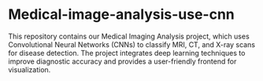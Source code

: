# Medical-image-analysis-use-cnn
This repository contains our Medical Imaging Analysis project, which uses Convolutional Neural Networks (CNNs) to classify MRI, CT, and X-ray scans for disease detection. The project integrates deep learning techniques to improve diagnostic accuracy and provides a user-friendly frontend for visualization.
